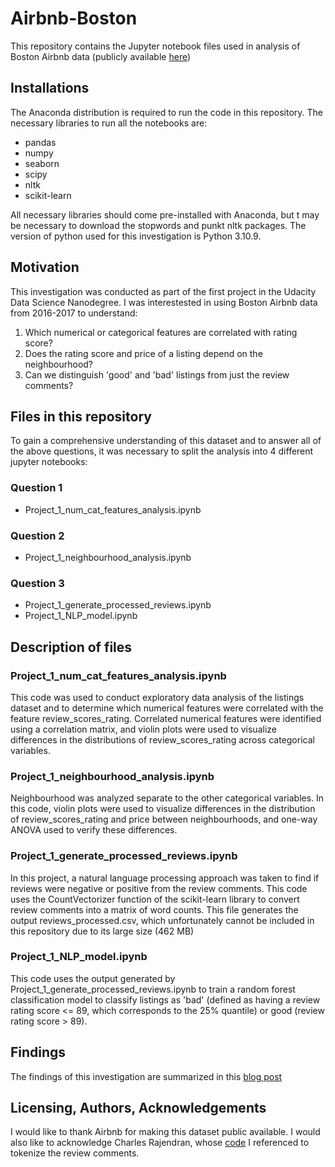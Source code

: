 # Airbnb-Boston
This repository contains the Jupyter notebook files used in analysis of Boston Airbnb data (publicly available [here](https://www.kaggle.com/datasets/airbnb/boston))

## Installations
The Anaconda distribution is required to run the code in this repository. 
The necessary libraries to run all the notebooks are: 
- pandas
- numpy
- seaborn
- scipy
- nltk
- scikit-learn
  
All necessary libraries should come pre-installed with Anaconda, but t may be necessary to download the stopwords and punkt nltk packages.
The version of python used for this investigation is Python 3.10.9. 

## Motivation
This investigation was conducted as part of the first project in the Udacity Data Science Nanodegree. I was interestested in using Boston Airbnb data from 2016-2017 to understand:

1. Which numerical or categorical features are correlated with rating score?
2. Does the rating score and price of a listing depend on the neighbourhood? 
3. Can we distinguish 'good' and 'bad' listings from just the review comments?

## Files in this repository
To gain a comprehensive understanding of this dataset and to answer all of the above questions, it was necessary to split the analysis into 4 different jupyter notebooks:

### Question 1
- Project_1_num_cat_features_analysis.ipynb

### Question 2
- Project_1_neighbourhood_analysis.ipynb

### Question 3
- Project_1_generate_processed_reviews.ipynb
- Project_1_NLP_model.ipynb

## Description of files

### Project_1_num_cat_features_analysis.ipynb
This code was used to conduct exploratory data analysis of the listings dataset and to determine which numerical features were correlated with the feature review_scores_rating. Correlated numerical features were identified using a correlation matrix, and violin plots were used to visualize differences in the distributions of review_scores_rating across categorical variables.

### Project_1_neighbourhood_analysis.ipynb
Neighbourhood was analyzed separate to the other categorical variables. In this code, violin plots were used to visualize differences in the distribution of review_scores_rating and price between neighbourhoods, and one-way ANOVA used to verify these differences.

### Project_1_generate_processed_reviews.ipynb
In this project, a natural language processing approach was taken to find if reviews were negative or positive from the review comments. This code uses the CountVectorizer function of the scikit-learn library to convert review comments into a matrix of word counts. This file generates the output reviews_processed.csv, which unfortunately cannot be included in this repository due to its large size (462 MB)

### Project_1_NLP_model.ipynb
This code uses the output generated by Project_1_generate_processed_reviews.ipynb to train a random forest classification model to classify listings as 'bad' (defined as having a review rating score <= 89, which corresponds to the 25% quantile) or good (review rating score > 89).

## Findings
The findings of this investigation are summarized in this [blog post](https://medium.com/@thefunnyonion/exploring-the-influencers-of-airbnb-review-ratings-unveiling-bostons-secrets-66f60181757a)

## Licensing, Authors, Acknowledgements
I would like to thank Airbnb for making this dataset public available. I would also like to acknowledge Charles Rajendran, whose [code](https://medium.com/swlh/text-classification-using-the-bag-of-words-approach-with-nltk-and-scikit-learn-9a731e5c4e2f) I referenced to tokenize the review comments. 
